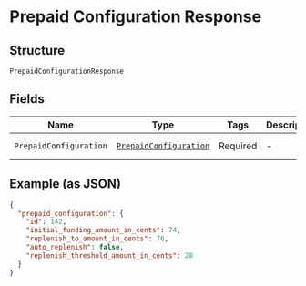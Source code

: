 
# Prepaid Configuration Response

## Structure

`PrepaidConfigurationResponse`

## Fields

| Name | Type | Tags | Description | Getter | Setter |
|  --- | --- | --- | --- | --- | --- |
| `PrepaidConfiguration` | [`PrepaidConfiguration`](../../doc/models/prepaid-configuration.md) | Required | - | PrepaidConfiguration getPrepaidConfiguration() | setPrepaidConfiguration(PrepaidConfiguration prepaidConfiguration) |

## Example (as JSON)

```json
{
  "prepaid_configuration": {
    "id": 142,
    "initial_funding_amount_in_cents": 74,
    "replenish_to_amount_in_cents": 76,
    "auto_replenish": false,
    "replenish_threshold_amount_in_cents": 20
  }
}
```

